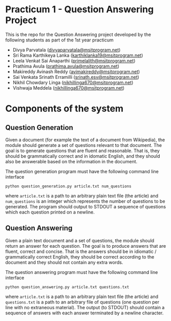 # Practicum 1 - Question Answering Project
This is the repo for the Question Answering project developed by the following students as part of the 1st year practicum

 - Divya Parvatala (divyaparvatala@msitprogram.net)
 - Sri Rama Karthikeya Lanka (karthiklanka19@msitprogram.net)
 - Leela Venkat Sai Anaparthi (primelalith@msitprogram.net)
 - Prathima Avula (prathima.avula@msitprogram.net)
 - Makireddy Avinash Reddy (avimakireddy@msitprogram.net)
 - Sai Venkata Srinath Erramilli (srinath.esv@msitprogram.net)
 - Nikhil Chowdary Linga (nikhillinga670@msitprogram.net)
 - Vishwaja Meddela (nikhillinga670@msitprogram.net)

# Components of the system

## Question Generation

Given a document (for example the text of a document from Wikipedia), the module should generate a set of questions relevant to that document. The goal is to generate questions that are fluent and reasonable. That is, they should be grammatically correct and in idomatic English, and they should also be answerable based on the information in the document.

The question generation program must have the following command line interface

```python3
python question_generation.py article.txt num_questions
```
where `article.txt` is a path to an arbitrary plain text file (the article) and `num_questions` is an integer which represents the number of questions to be generated. The program should output to STDOUT a sequence of questions which each question printed on a newline.

## Question Answering

Given a plain text document and a set of questions, the module should return an answer for each question. The goal is to produce answers that are fluent, correct and concise. That is the answers should be in idiomatic / grammatically correct English, they should be correct according to the document and they should not contain any extra words.

The question answering program must have the following command line interface

```python3
python question_answering.py article.txt questions.txt
```
where `article.txt` is a path to an arbitrary plain text file (the article) and `questions.txt` is a path to an arbitrary file of questions (one question per line with no extraneous material). The output (to STDOUT) should contain a sequence of answers with each answer terminated by a newline character.
